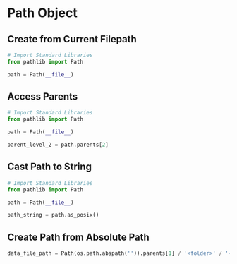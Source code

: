 # Path Object

## Create from Current Filepath
``` python
# Import Standard Libraries
from pathlib import Path

path = Path(__file__)
```

## Access Parents
``` python
# Import Standard Libraries
from pathlib import Path

path = Path(__file__)

parent_level_2 = path.parents[2]
```

## Cast Path to String
``` python
# Import Standard Libraries
from pathlib import Path

path = Path(__file__)

path_string = path.as_posix()
```

## Create Path from Absolute Path
``` python
data_file_path = Path(os.path.abspath('')).parents[1] / '<folder>' / '<file>.<extension>'
```

